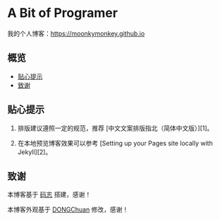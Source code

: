 # A Bit of Programer

我的个人博客：<https://moonkymonkey.github.io>

## 概览

<!-- vim-markdown-toc GFM -->

* [贴心提示](#贴心提示)
* [致谢](#致谢)

<!-- vim-markdown-toc -->

## 贴心提示

1. 排版建议遵照一定的规范，推荐 [中文文案排版指北（简体中文版）][1]。

2. 在本地预览博客效果可以参考 [Setting up your Pages site locally with Jekyll][2]。

## 致谢

本博客基于 [码志](https://github.com/mzlogin/mzlogin.github.io/issues) 搭建，感谢！

本博客外观基于 [DONGChuan](https://dongchuan.github.io) 修改，感谢！

